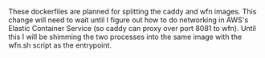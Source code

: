These dockerfiles are planned for splitting the caddy and wfn images. This
change will need to wait until I figure out how to do networking in AWS's
Elastic Container Service (so caddy can proxy over port 8081 to wfn).
Until this I will be shimming the two processes into the same image with
the wfn.sh script as the entrypoint.
